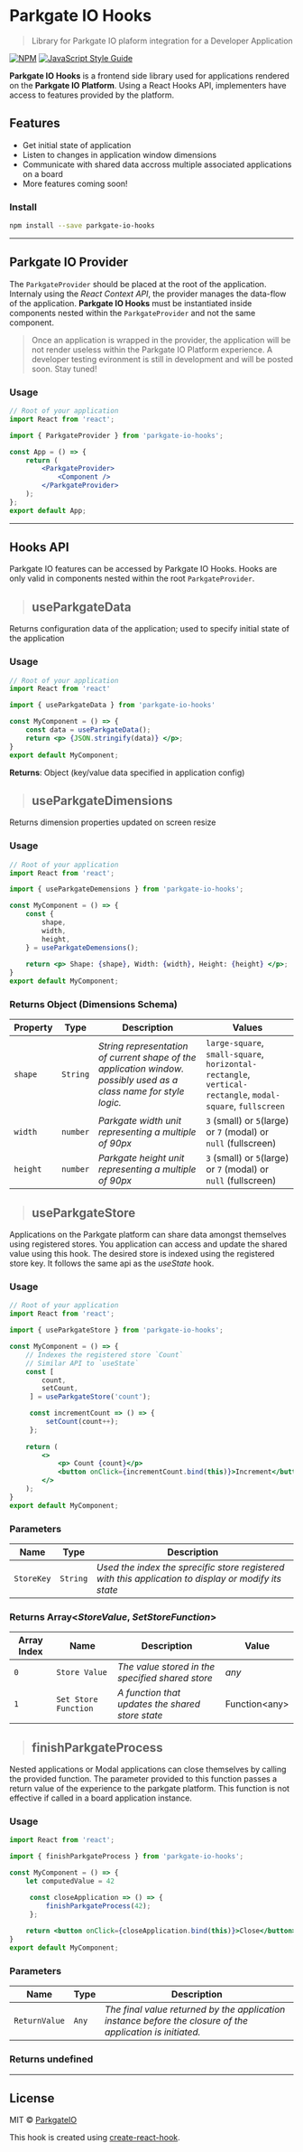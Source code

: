 # Parkgate IO Hooks

> Library for Parkgate IO plaform integration for a Developer Application

[![NPM](https://img.shields.io/npm/v/parkgate-io-hooks.svg)](https://www.npmjs.com/package/parkgate-io-hooks) [![JavaScript Style Guide](https://img.shields.io/badge/code_style-standard-brightgreen.svg)](https://standardjs.com)

__Parkgate IO Hooks__ is a frontend side library used for applications rendered on the **Parkgate IO Platform**. Using a React Hooks API, implementers have access to features provided by the platform. 

## Features
* Get initial state of application
* Listen to changes in application window dimensions
* Communicate with shared data accross multiple associated applications on a board
* More features coming soon!

### Install

```bash
npm install --save parkgate-io-hooks
```

***

## Parkgate IO Provider
The `ParkgateProvider` should be placed at the root of the application. Internaly using the _React Context API_, the provider manages the data-flow of the application. __Parkgate IO Hooks__ must be instantiated inside components nested within the `ParkgateProvider` and not the same component.

> Once an application is wrapped in the provider, the application will be not render useless within the Parkgate IO Platform experience. A developer testing evironment is still in development and will be posted soon. Stay tuned!

### Usage

```jsx
// Root of your application
import React from 'react';

import { ParkgateProvider } from 'parkgate-io-hooks';

const App = () => {
    return (
        <ParkgateProvider>
            <Component />
        </ParkgateProvider>
    );
};
export default App;
```

***

## Hooks API
Parkgate IO features can be accessed by Parkgate IO Hooks. Hooks are only valid in components nested within the root `ParkgateProvider`. 

> ## useParkgateData
Returns configuration data of the application; used to specify initial state of the application
### Usage
```jsx
// Root of your application
import React from 'react'

import { useParkgateData } from 'parkgate-io-hooks'

const MyComponent = () => {
    const data = useParkgateData();
    return <p> {JSON.stringify(data)} </p>;
}
export default MyComponent;
```
__Returns__: Object (key/value data specified in application config)
> ## useParkgateDimensions
Returns dimension properties updated on screen resize
### Usage
```jsx
// Root of your application
import React from 'react';

import { useParkgateDemensions } from 'parkgate-io-hooks';

const MyComponent = () => {
    const {
        shape,
        width,
        height,
    } = useParkgateDemensions();
    
    return <p> Shape: {shape}, Width: {width}, Height: {height} </p>;
}
export default MyComponent;
```
### Returns Object (Dimensions Schema)

| Property | Type | Description | Values |
| --- | --- | --- | --- |
| `shape` | `String` | _String representation of current shape of the application window. possibly used as a class name for style logic._ | `large-square`, `small-square`, `horizontal-rectangle`, `vertical-rectangle`, `modal-square`, `fullscreen` |
| `width` | `number` | _Parkgate width unit representing a multiple of 90px_ | `3` (small) or `5`(large) or `7` (modal) or `null` (fullscreen)  |
| `height` | `number` | _Parkgate height unit representing a multiple of 90px_ | `3` (small) or `5`(large) or `7` (modal) or `null` (fullscreen)  |

> ## useParkgateStore
Applications on the Parkgate platform can share data amongst themselves using registered stores. You application can access and update the shared value using this hook. The desired store is indexed using the registered store key. It follows the same api as the _useState_ hook.
### Usage
```jsx
// Root of your application
import React from 'react';

import { useParkgateStore } from 'parkgate-io-hooks';

const MyComponent = () => {
    // Indexes the registered store `Count`
    // Similar API to `useState`
    const [
        count,
        setCount,
     ] = useParkgateStore('count');

     const incrementCount => () => {
         setCount(count++);
     };
    
    return (
        <>
            <p> Count {count}</p>
            <button onClick={incrementCount.bind(this)}>Increment</button>
        </>
    );
}
export default MyComponent;
```
### Parameters
| Name | Type | Description |
| --- | --- | --- |
| `StoreKey` | `String` | _Used the index the sprecific store registered with this application to display or modify its state_ |

### Returns Array\<_StoreValue_, _SetStoreFunction_\>
| Array Index | Name | Description | Value |
| --- | --- | --- | --- |
| `0` | `Store Value` | _The value stored in the specified shared store_ | _any_ |
| `1` | `Set Store Function` | _A function that updates the shared store state_ | Function\<any\> |

> ## finishParkgateProcess
Nested applications or Modal applications can close themselves by calling the provided function. The parameter provided to this function passes a return value of the experience to the parkgate platform. This function is not effective if called in a board application instance.
### Usage
```jsx
import React from 'react';

import { finishParkgateProcess } from 'parkgate-io-hooks';

const MyComponent = () => {
    let computedValue = 42

     const closeApplication => () => {
         finishParkgateProcess(42);
     };
    
    return <button onClick={closeApplication.bind(this)}>Close</button>;
}
export default MyComponent;
```
### Parameters
| Name | Type | Description |
| --- | --- | --- |
| `ReturnValue` | `Any` | _The final value returned by the application instance before the closure of the application is initiated._ |
### Returns undefined

---

## License

MIT © [ParkgateIO](https://github.com/ParkgateIO)

This hook is created using [create-react-hook](https://github.com/hermanya/create-react-hook).
